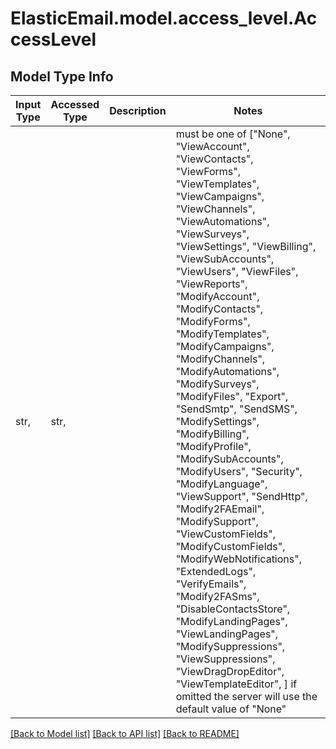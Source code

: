 # ElasticEmail.model.access_level.AccessLevel

## Model Type Info
Input Type | Accessed Type | Description | Notes
------------ | ------------- | ------------- | -------------
str,  | str,  |  | must be one of ["None", "ViewAccount", "ViewContacts", "ViewForms", "ViewTemplates", "ViewCampaigns", "ViewChannels", "ViewAutomations", "ViewSurveys", "ViewSettings", "ViewBilling", "ViewSubAccounts", "ViewUsers", "ViewFiles", "ViewReports", "ModifyAccount", "ModifyContacts", "ModifyForms", "ModifyTemplates", "ModifyCampaigns", "ModifyChannels", "ModifyAutomations", "ModifySurveys", "ModifyFiles", "Export", "SendSmtp", "SendSMS", "ModifySettings", "ModifyBilling", "ModifyProfile", "ModifySubAccounts", "ModifyUsers", "Security", "ModifyLanguage", "ViewSupport", "SendHttp", "Modify2FAEmail", "ModifySupport", "ViewCustomFields", "ModifyCustomFields", "ModifyWebNotifications", "ExtendedLogs", "VerifyEmails", "Modify2FASms", "DisableContactsStore", "ModifyLandingPages", "ViewLandingPages", "ModifySuppressions", "ViewSuppressions", "ViewDragDropEditor", "ViewTemplateEditor", ] if omitted the server will use the default value of "None"

[[Back to Model list]](../../README.md#documentation-for-models) [[Back to API list]](../../README.md#documentation-for-api-endpoints) [[Back to README]](../../README.md)

